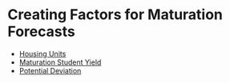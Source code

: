 # Creating Factors for Maturation Forecasts
* [Housing Units](maturationFactors/housingUnits.md)
* [Maturation Student Yield](maturationFactors/matStudentYield.md)
* [Potential Deviation](maturationFactors/potentialDev.md)
